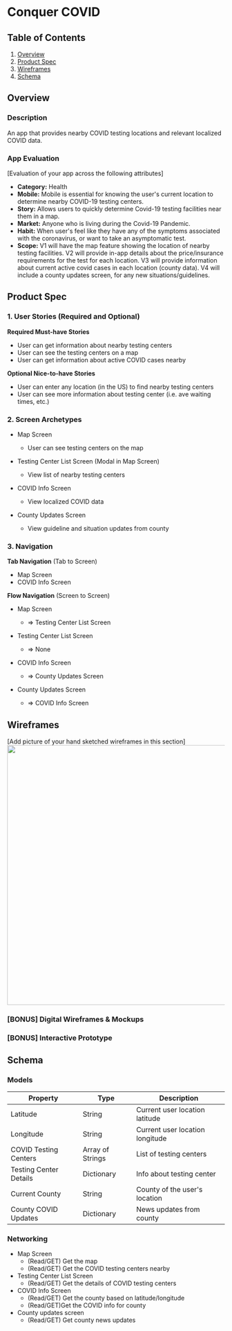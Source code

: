 # Conquer COVID

## Table of Contents
1. [Overview](#Overview)
1. [Product Spec](#Product-Spec)
1. [Wireframes](#Wireframes)
2. [Schema](#Schema)

## Overview
### Description
An app that provides nearby COVID testing locations and relevant localized COVID data.

### App Evaluation
[Evaluation of your app across the following attributes]
- **Category:** Health
- **Mobile:** Mobile is essential for knowing the user's current location to determine nearby COVID-19 testing centers.
- **Story:** Allows users to quickly determine Covid-19 testing facilities near them in a map. 
- **Market:** Anyone who is living during the Covid-19 Pandemic. 
- **Habit:** When user's feel like they have any of the symptoms associated with the coronavirus, or want to take an asymptomatic test.
- **Scope:** V1 will have the map feature showing the location of nearby testing facilities. V2 will provide in-app details about the price/insurance requirements for the test for each location. V3 will provide information about current active covid cases in each location (county data). V4 will include a county updates screen, for any new situations/guidelines. 

## Product Spec

### 1. User Stories (Required and Optional)

**Required Must-have Stories**

* User can get information about nearby testing centers
* User can see the testing centers on a map
* User can get information about active COVID cases nearby

**Optional Nice-to-have Stories**

* User can enter any location (in the US) to find nearby testing centers
* User can see more information about testing center (i.e. ave waiting times, etc.)

### 2. Screen Archetypes

* Map Screen
   * User can see testing centers on the map
 
* Testing Center List Screen (Modal in Map Screen)
   * View list of nearby testing centers 

* COVID Info Screen
    * View localized COVID data 

* County Updates Screen
    * View guideline and situation updates from county

### 3. Navigation

**Tab Navigation** (Tab to Screen)

* Map Screen
* COVID Info Screen

**Flow Navigation** (Screen to Screen)

* Map Screen
    * => Testing Center List Screen

* Testing Center List Screen
    * => None 
* COVID Info Screen
    * => County Updates Screen

* County Updates Screen
    * => COVID Info Screen

## Wireframes
[Add picture of your hand sketched wireframes in this section]
<img src="https://imgur.com/69caFnk.png" width=600>

### [BONUS] Digital Wireframes & Mockups

### [BONUS] Interactive Prototype

## Schema 

### Models

| Property    | Type        | Description |
| ----------- | ----------- | ----------- |
| Latitude    | String      | Current user location latitude |
| Longitude   | String      | Current user location longitude|
| COVID Testing Centers| Array of Strings | List of testing centers|
| Testing Center Details | Dictionary| Info about testing center |
| Current County | String | County of the user's location |
| County COVID Updates | Dictionary | News updates from county |

### Networking

* Map Screen 
    * (Read/GET) Get the map 
    * (Read/GET) Get the COVID testing centers nearby 
* Testing Center List Screen
    * (Read/GET) Get the details of COVID testing centers
* COVID Info Screen 
    * (Read/GET) Get the county based on latitude/longitude
    * (Read/GET)Get the COVID info for county
* County updates screen 
    * (Read/GET) Get county news updates
